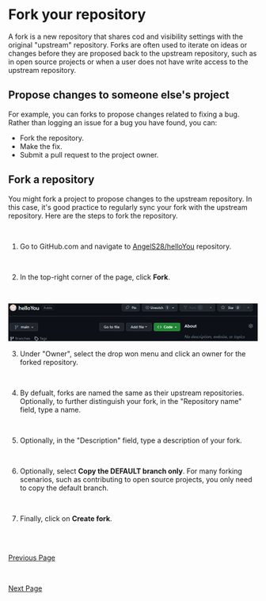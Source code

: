# Fork your repository
A fork is a new repository that shares cod and visibility settings with the original "upstream" repository. Forks are often used to iterate on ideas or changes before they are proposed back to the upstream repository, such as in open source projects or when a user does not have write access to the upstream repository. 
<br />
## Propose changes to someone else's project
For example, you can forks to propose changes related to fixing a bug. Rather than logging an issue for a bug you have found, you can:
<br />
* Fork the repository.
* Make the fix.
* Submit a pull request to the project owner.

## Fork a repository
You might fork a project to propose changes to the upstream repository. In this case, it's good practice to regularly sync your fork with the upstream repository. Here are the steps to fork the repository. 

<br />

1. Go to GitHub.com and navigate to [AngelS28/helloYou](https://github.com/AngelS28/helloYou) repository.

<br />

2. In the top-right corner of the page, click **Fork**.

<br />

![](https://github.com/AngelS28/Markdown_Github/blob/main/Images/forkReop.png)

3. Under "Owner", select the drop won menu and click an owner for the forked repository.

<br />

4. By defualt, forks are named the same as their upstream repositories. Optionally, to further distinguish your fork, in the "Repository name" field, type a name.
  <br />

5. Optionally, in the "Description" field, type a description of your fork.
<br />

6. Optionally, select **Copy the DEFAULT branch only**. For many forking scenarios, such as contributing to open source projects, you only need to copy the default branch.
<br />

7. Finally, click on **Create fork**.

<br />

<br />

[Previous Page](https://github.com/AngelS28/Markdown_Github/blob/main/createRepository.md)

<br />

[Next Page](https://github.com/AngelS28/Markdown_Github/blob/main/collabrateWithOthers.md)
